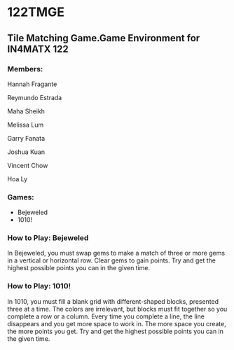 # 122TMGE
## Tile Matching Game.Game Environment for IN4MATX 122 

### Members:
Hannah Fragante

Reymundo Estrada

Maha Sheikh

Melissa Lum

Garry Fanata

Joshua Kuan

Vincent Chow

Hoa Ly

### Games:
- Bejeweled
- 1010!

### How to Play: Bejeweled

In Bejeweled, you must swap gems to make a match of three or more gems in a vertical or horizontal row. Clear gems to gain points. Try and get the highest possible points you can in the given time.

### How to Play: 1010!
In 1010, you must fill a blank grid with different-shaped blocks, presented three at a time. The colors are irrelevant, but blocks must fit together so you complete a row or a column. Every time you complete a line, the line disappears and you get more space to work in. The more space you create, the more points you get. Try and get the highest possible points you can in the given time.
